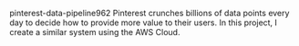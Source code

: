 pinterest-data-pipeline962
Pinterest crunches billions of data points every day to decide how to provide more value to their users. In this project, I create a similar system using the AWS Cloud.
